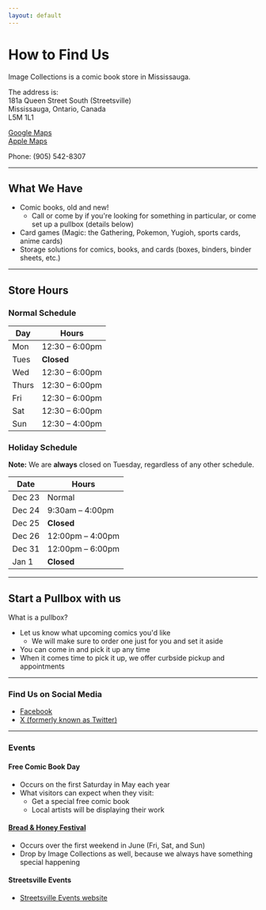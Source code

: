 ```yaml
---
layout: default
---
```


# How to Find Us

Image Collections is a comic book store in Mississauga.

The address is:  
181a Queen Street South (Streetsville)  
Mississauga, Ontario, Canada  
L5M 1L1

[Google Maps](https://maps.app.goo.gl/rRoEfSCos2efxb8t8)  
[Apple Maps](https://maps.apple.com/place?place-id=IBC47C9E9CF3F9916&address=181+Queen+St+S%2C+Mississauga+ON+L5M+1L4%2C+Canada&coordinate=43.5820125%2C-79.7139441&name=Image+Collections&_provider=9902)

Phone: (905) 542-8307

---

## What We Have

- Comic books, old and new!
  - Call or come by if you're looking for something in particular, or come set up a pullbox (details below)
- Card games (Magic: the Gathering, Pokemon, Yugioh, sports cards, anime cards)
- Storage solutions for comics, books, and cards (boxes, binders, binder sheets, etc.)

---

## Store Hours

### Normal Schedule

| Day  | Hours |
|-|-|
| Mon  | 12:30 – 6:00pm |
| Tues | **Closed** |
| Wed  | 12:30 – 6:00pm |
| Thurs| 12:30 – 6:00pm |
| Fri  | 12:30 – 6:00pm |
| Sat  | 12:30 – 6:00pm |
| Sun  | 12:30 – 4:00pm |

### Holiday Schedule

**Note:** We are **always** closed on Tuesday, regardless of any other schedule.

| Date | Hours |
|-|-|
| Dec 23 | Normal |
| Dec 24 | 9:30am – 4:00pm |
| Dec 25 | **Closed** |
| Dec 26 | 12:00pm – 4:00pm |
| Dec 31 | 12:00pm – 6:00pm |
| Jan 1 | **Closed** |

---

## Start a Pullbox with us

What is a pullbox?

- Let us know what upcoming comics you'd like
  - We will make sure to order one just for you and set it aside
- You can come in and pick it up any time
- When it comes time to pick it up, we offer curbside pickup and appointments

---

### Find Us on Social Media

- [Facebook](https://www.facebook.com/profile.php?id=100063692251488)
- [X (formerly known as Twitter)](https://twitter.com/COMICSCanada)

---

### Events

#### Free Comic Book Day

- Occurs on the first Saturday in May each year
- What visitors can expect when they visit:
  - Get a special free comic book
  - Local artists will be displaying their work

#### [Bread & Honey Festival](https://www.breadandhoneyfestival.ca/)

- Occurs over the first weekend in June (Fri, Sat, and Sun)
- Drop by Image Collections as well, because we always have something special happening

#### Streetsville Events

- [Streetsville Events website](https://villageofstreetsville.com/event-directory/)
